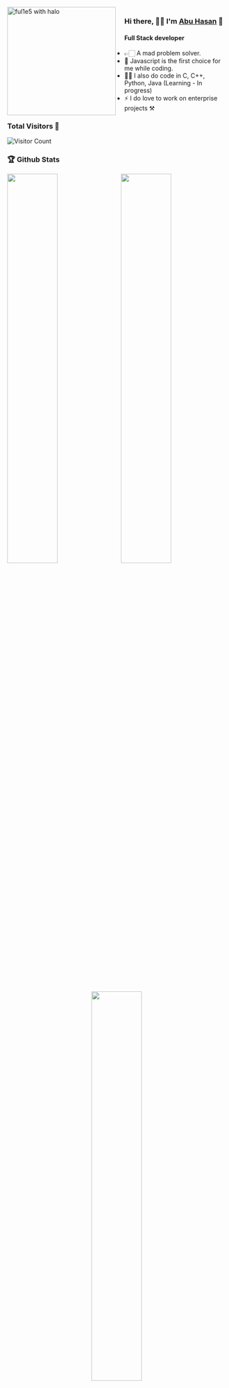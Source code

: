 <br />
<img src="https://camo.githubusercontent.com/c0c27100620a7bdcdc4034280a50861f54aab5c113b1d445fee3e2718d17bd90/68747470733a2f2f692e696d6775722e636f6d2f36386d624d42672e676966" align="left" width="250" style="margin-right: 20px;" alt="ful1e5 with halo"/>

### Hi there, 🙋‍♂ I'm [Abu Hasan][website] 👋

#### Full Stack developer

- 👉🏻 A mad problem solver.
- 🌲 Javascript is the first choice for me while coding.
- 🙋‍♂️ I also do code in C, C++, Python, Java (Learning - In progress)
- ⚡ I do love to work on enterprise projects ⚒

### Total Visitors 👀
<img src="https://profile-counter.glitch.me/dev-abuhasan/count.svg" alt="Visitor Count"/>

### 🏆 Github Stats

  <img  src="https://github-readme-stats.vercel.app/api?username=dev-abuhasan&show_icons=true&hide_border=true&theme=dark" width="48%" align="right" >
  <img  src="https://github-readme-streak-stats.herokuapp.com/?user=dev-abuhasan&theme=dark&show_icons=true&hide_border=true" width="48%" >
  
  <p align="center">
    <img src = "https://github-readme-stats.vercel.app/api/top-langs/?username=dev-abuhasan&theme=dark&show_icons=true&hide_border=true&layout=compact" width="48%"/>
  </p>

### Connect with me:

[![LinkedIn Connect](https://img.shields.io/badge/%20-Connect-black?color=14171A&labelColor=212121&logo=linkedin&logoColor=ffffff)](https://www.linkedin.com/in/devabuhasan)   [![Facebook Follow](https://img.shields.io/badge/%20-Follow-black?color=14171A&labelColor=1976d2&logo=facebook&logoColor=ffffff)](https://www.facebook.com/dev.abuhasan) [![Questions](https://img.shields.io/badge/%20-Questions-black?color=14171A&labelColor=fff&logo=stackoverflow&logoColor=0c0d0e26)](https://stackoverflow.com/users/14534969/abu-hasan)

<br />


[website]: https://abu-hasan-me.web.app/
[linkedin]: https://abu-hasan-me.web.app/
[webdevplaylist]: https://abu-hasan-me.web.app/
[jsplaylist]: https://abu-hasan-me.web.app/
[cssplaylist]: https://abu-hasan-me.web.app/
[reactplaylist]: https://abu-hasan-me.web.app/

